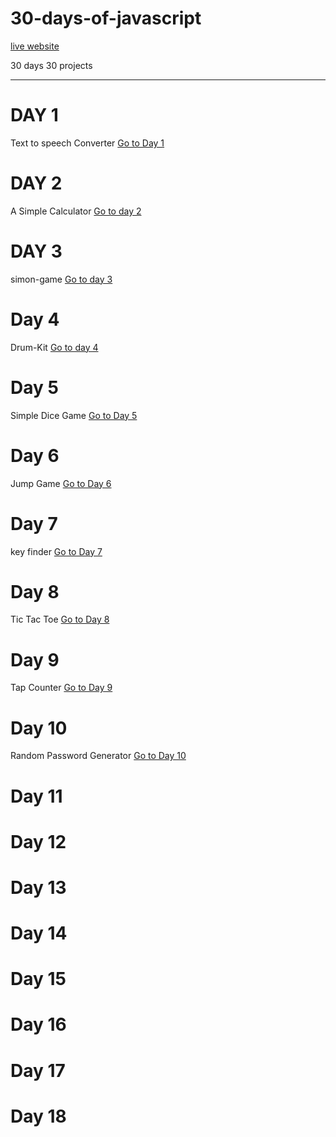 # 30-days-of-javascript

[live website](https://rubenshibu.github.io/30-days-of-javascript/)

30 days 30 projects

<hr>

<h1> DAY 1 </h1>

Text to speech Converter 
[Go to Day 1](https://github.com/rubenshibu/30-days-of-javascript/blob/main/Day%201/README.md)


<h1> DAY 2 </h1>

A Simple Calculator 
[Go to day 2](https://github.com/rubenshibu/30-days-of-javascript/blob/main/Day%202/README.md)

<h1> DAY 3 </h1>

simon-game 
[Go to day 3](https://github.com/rubenshibu/30-days-of-javascript/blob/main/src/Day%203/README.md)

<h1> Day 4 </h1>

Drum-Kit
[Go to day 4](https://github.com/rubenshibu/30-days-of-javascript/tree/main/src/Day%204)

<h1> Day 5 </h1>

Simple Dice Game
[Go to Day 5](https://github.com/rubenshibu/30-days-of-javascript/blob/main/src/Day%205/README.md)

<h1> Day 6 </h1>

Jump Game
[Go to Day 6](https://github.com/rubenshibu/30-days-of-javascript/blob/main/src/Day%206/README.md)

<h1> Day 7 </h1>

key finder
[Go to Day 7](https://github.com/rubenshibu/30-days-of-javascript/blob/main/src/Day%207/README.md)

<h1> Day 8 </h1>

Tic Tac Toe
[Go to Day 8](https://github.com/rubenshibu/30-days-of-javascript/blob/main/src/Day%208/README.md)

<h1> Day 9 </h1>

Tap Counter
[Go to Day 9](https://github.com/rubenshibu/30-days-of-javascript/tree/main/src/Day%209)

<h1> Day 10 </h1>

Random Password Generator
[Go to Day 10](https://github.com/rubenshibu/30-days-of-javascript/blob/main/src/Day%2010/README.md)

<h1> Day 11 </h1>

<h1> Day 12 </h1>

<h1> Day 13 </h1>

<h1> Day 14 </h1>

<h1> Day 15 </h1>

<h1> Day 16 </h1>

<h1> Day 17 </h1>

<h1> Day 18 </h1>
